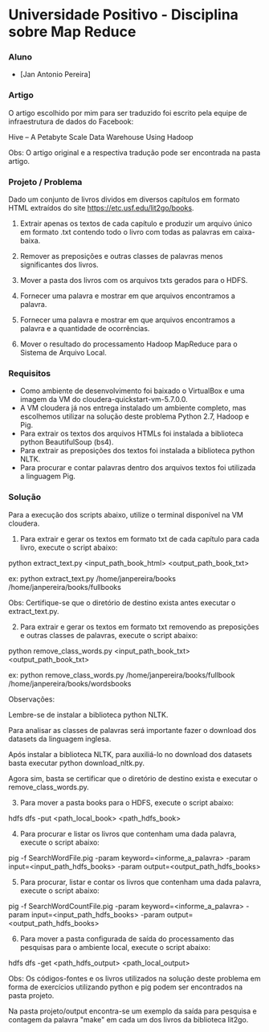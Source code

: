 # Universidade Positivo - Disciplina sobre Map Reduce

### Aluno

  - [Jan Antonio Pereira]

### Artigo

O artigo escolhido por mim para ser traduzido foi escrito pela equipe de infraestrutura de dados do Facebook:

Hive – A Petabyte Scale Data Warehouse Using Hadoop

Obs: O artigo original e a respectiva tradução pode ser encontrada na pasta artigo.


### Projeto / Problema

Dado um conjunto de livros dividos em diversos capítulos em formato HTML extraídos do site https://etc.usf.edu/lit2go/books.


1) Extrair apenas os textos de cada capítulo e produzir um arquivo único em formato .txt contendo todo o livro com todas as palavras em caixa-baixa.

2) Remover as preposições e outras classes de palavras menos significantes dos livros.

3) Mover a pasta dos livros com os arquivos txts gerados para o HDFS. 

4) Fornecer uma palavra e mostrar em que arquivos encontramos a palavra.

5) Fornecer uma palavra e mostrar em que arquivos encontramos a palavra e a quantidade de ocorrências.

6) Mover o resultado do processamento Hadoop MapReduce para o Sistema de Arquivo Local. 


### Requisitos

  - Como ambiente de desenvolvimento foi baixado o VirtualBox e uma imagem da VM do cloudera-quickstart-vm-5.7.0.0.
  - A VM cloudera já nos entrega instalado um ambiente completo, mas escolhemos utilizar na solução deste problema Python 2.7, Hadoop e Pig.
  - Para extrair os textos dos arquivos HTMLs foi instalada a biblioteca python BeautifulSoup (bs4).
  - Para extrair as preposições dos textos foi instalada a biblioteca python NLTK.
  - Para procurar e contar palavras dentro dos arquivos textos foi utilizada a linguagem Pig.
  
  
### Solução

Para a execução dos scripts abaixo, utilize o terminal disponível na VM cloudera.


1) Para extrair e gerar os textos em formato txt de cada capítulo para cada livro, execute o script abaixo:

python extract_text.py <input_path_book_html> <output_path_book_txt>

ex:  python extract_text.py /home/janpereira/books /home/janpereira/books/fullbooks

Obs: Certifique-se que o diretório de destino exista antes executar o extract_text.py. 


2) Para extrair e gerar os textos em formato txt removendo as preposições e outras classes de palavras, execute o script abaixo:

python remove_class_words.py <input_path_book_txt> <output_path_book_txt>

ex: python remove_class_words.py /home/janpereira/books/fullbook /home/janpereira/books/wordsbooks

Observações:

Lembre-se de instalar a biblioteca python NLTK.

Para analisar as classes de palavras será importante fazer o download dos datasets da linguagem inglesa.

Após instalar a biblioteca NLTK, para auxiliá-lo no download dos datasets basta executar python download_nltk.py.

Agora sim, basta se certificar que o diretório de destino exista e executar o remove_class_words.py.


3) Para mover a pasta books para o HDFS, execute o script abaixo:

hdfs dfs -put <path_local_book> <path_hdfs_book>


4) Para procurar e listar os livros que contenham uma dada palavra, execute o script abaixo:

pig -f SearchWordFile.pig -param keyword=<informe_a_palavra> -param input=<input_path_hdfs_books> -param output=<output_path_hdfs_books>


5) Para procurar, listar e contar os livros que contenham uma dada palavra, execute o script abaixo:

pig -f SearchWordCountFile.pig -param keyword=<informe_a_palavra> -param input=<input_path_hdfs_books> -param output=<output_path_hdfs_books>


6) Para mover a pasta configurada de saída do processamento das pesquisas para o ambiente local, execute o script abaixo:

hdfs dfs -get <path_hdfs_output> <path_local_output>


Obs: Os códigos-fontes e os livros utilizados na solução deste problema em forma de exercícios utilizando python e pig podem ser encontrados na pasta projeto.

Na pasta projeto/output encontra-se um exemplo da saída para pesquisa e contagem da palavra "make" em cada um dos livros da biblioteca lit2go.
